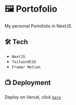 # 🖼️ Portofolio

My personal Portofolio in NextJS


## 🛠️ Tech

- ```NextJS```
- ```TailwindCSS```
- ```Framer Motion```



## 📺 Deployment

Deploy on Vercel, click [`here`](portfolio-2-0-smoky.vercel.app) 
